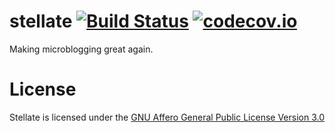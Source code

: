 # stellate [![Build Status](https://travis-ci.org/pixeldesu/stellate.svg?branch=master)](https://travis-ci.org/stellate/stellate) [![codecov.io](https://codecov.io/github/pixeldesu/stellate/coverage.svg?branch=master)](https://codecov.io/github/pixeldesu/stellate?branch=master)

Making microblogging great again.

# License

Stellate is licensed under the [GNU Affero General Public License Version 3.0](https://github.com/stellate/stellate/blob/master/LICENSE)
